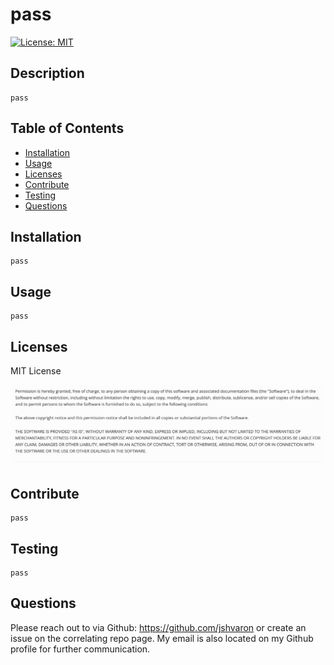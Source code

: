 # pass

   [![License: MIT](https://img.shields.io/badge/License-MIT-yellow.svg)](https://opensource.org/licenses/MIT) 

## Description
    
    pass

## Table of Contents

    
- [Installation](##installation) 
- [Usage](##usage) 
- [Licenses](##licenses) 
- [Contribute](##contribute) 
- [Testing](##testing) 
- [Questions](##questions)


    
## Installation
    
    pass

## Usage

    pass

## Licenses

    

MIT License

![MIT License Image](assets/MIT.png)

## Contribute

    pass

## Testing

    pass 

## Questions
 

Please reach out to via Github: https://github.com/jshvaron or create an issue on the correlating repo page. My email is also located on my Github profile for further communication.

